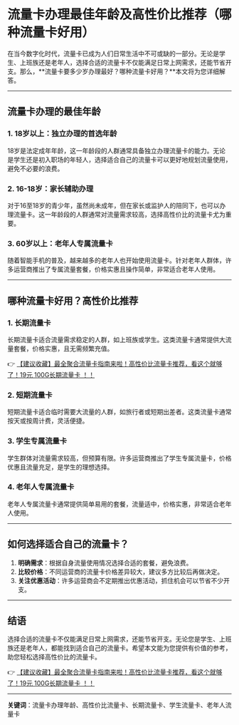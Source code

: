 # 流量卡办理最佳年龄及高性价比推荐（哪种流量卡好用）

在当今数字化时代，流量卡已成为人们日常生活中不可或缺的一部分。无论是学生、上班族还是老年人，选择合适的流量卡不仅能满足日常上网需求，还能节省开支。那么，**流量卡要多少岁办理最好？哪种流量卡好用？**本文将为您详细解答。

---

## 流量卡办理的最佳年龄

### 1. **18岁以上**：独立办理的首选年龄
18岁是法定成年年龄，这一年龄段的人群通常具备独立办理流量卡的能力。无论是学生还是初入职场的年轻人，选择适合自己的流量卡可以更好地规划流量使用，避免不必要的浪费。

### 2. **16-18岁**：家长辅助办理
对于16至18岁的青少年，虽然尚未成年，但在家长或监护人的陪同下，也可以办理流量卡。这一年龄段的人群通常对流量需求较高，选择高性价比的流量卡尤为重要。

### 3. **60岁以上**：老年人专属流量卡
随着智能手机的普及，越来越多的老年人也开始使用流量卡。针对老年人群体，许多运营商推出了专属流量套餐，价格实惠且操作简单，非常适合老年人使用。

---

## 哪种流量卡好用？高性价比推荐

### 1. **长期流量卡**
长期流量卡适合流量需求稳定的人群，如上班族或学生。这类流量卡通常提供大流量套餐，价格实惠，且无需频繁充值。

👉 [【建议收藏】最全聚合流量卡指南来啦！高性价比流量卡推荐，看这个就够了！19元 100G长期流量卡 ！！](https://bit.ly/Liuliangka)

### 2. **短期流量卡**
短期流量卡适合临时需要大流量的人群，如旅行者或短期出差者。这类流量卡通常按天或按周计费，灵活便捷。

### 3. **学生专属流量卡**
学生群体对流量需求较高，但预算有限。许多运营商推出了学生专属流量卡，价格优惠且流量充足，是学生的理想选择。

### 4. **老年人专属流量卡**
老年人专属流量卡通常提供简单易用的套餐，流量适中，价格实惠，非常适合老年人使用。

---

## 如何选择适合自己的流量卡？

1. **明确需求**：根据自身流量使用情况选择合适的套餐，避免浪费。
2. **比较价格**：不同运营商的流量卡价格差异较大，建议多方比较后再做决定。
3. **关注优惠活动**：许多运营商会不定期推出优惠活动，抓住机会可以节省不少开支。

---

## 结语

选择合适的流量卡不仅能满足日常上网需求，还能节省开支。无论您是学生、上班族还是老年人，都能找到适合自己的流量卡。希望本文能为您提供有价值的参考，助您轻松选择高性价比的流量卡。

👉 [【建议收藏】最全聚合流量卡指南来啦！高性价比流量卡推荐，看这个就够了！19元 100G长期流量卡 ！！](https://bit.ly/Liuliangka)

---

**关键词**：流量卡办理年龄、高性价比流量卡、长期流量卡、学生流量卡、老年人流量卡